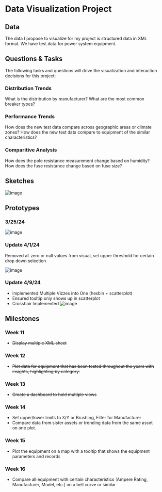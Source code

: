 # Data Visualization Project

## Data

The data I propose to visualize for my project is structured data in XML format. We have test data for power system equipment.


## Questions & Tasks

The following tasks and questions will drive the visualization and interaction decisions for this project:

  ### Distribution Trends
  What is the distribution by manufacturer?
  What are the most common breaker types?
  
  ### Performance Trends
  
  How does the new test data compare across geographic areas or climate zones?
  How does the new test data compare to equipment of the similar characteristics?

  ### Comparitive Analysis
  How does the pole resistance measurement change based on humidity?
  How does the fuse resistance change based on fuse size?

## Sketches
![image](https://github.com/Sanspareil-III/dataviz-project-template-proposal/assets/124217150/8c947169-bac6-48fb-85a9-4c7a535ab3e7)

## Prototypes
  ### 3/25/24
  ![image](https://github.com/Sanspareil-III/dataviz-project-template-proposal/assets/124217150/f2183f3d-0863-404b-b943-25d35012aedb)
  
  ### Update 4/1/24
  Removed all zero or null values from visual, set upper threshold for certain drop down selection
  
  ![image](https://github.com/Sanspareil-III/dataviz-project-template-proposal/assets/124217150/c4523f9e-f61c-46b6-8d49-134f61659314)
  
  ### Update 4/9/24
  * Implemented Multiple Vizzes into One (hexbin + scatterplot)
  * Ensured tooltip only shows up in scatterplot
  * Crosshair Implemented
  ![image](https://github.com/Sanspareil-III/dataviz-project-template-proposal/assets/124217150/34b5d8d8-882e-48bf-8de6-f3c7121df4a3)


## Milestones

### Week 11 ###
* ~~Display multiple XML sheet~~
### Week 12 ###
* ~~Plot data for equipment that has been tested throughout the years with insights, highlighting by category.~~
### Week 13 ###
* ~~Create a dashboard to hold multiple views~~
### Week 14 ###
* Set upper/lower limits to X/Y or Brushing, Filter for Manufacturer
* Compare data from sister assets or trending data from the same asset on one plot.
### Week 15 ###
* Plot the equipment on a map with a tooltip that shows the equipment parameters and records
### Week 16 ###
* Compare all equipment with certain characteristics (Ampere Rating, Manufacturer, Model, etc.) on a bell curve or similar


